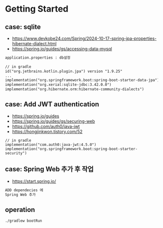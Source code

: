 # Getting Started

## case: sqlite
- https://www.devkobe24.com/Spring/2024-10-17-spring-jpa-properties-hibernate-dialect.html
- https://spring.io/guides/gs/accessing-data-mysql
```dtd
application.properties : db설정
        
// in gradle
id("org.jetbrains.kotlin.plugin.jpa") version "1.9.25"
...
implementation("org.springframework.boot:spring-boot-starter-data-jpa")
implementation("org.xerial:sqlite-jdbc:3.42.0.0")
implementation("org.hibernate.orm:hibernate-community-dialects")

```

## case: Add JWT authentication
- https://spring.io/guides
- https://spring.io/guides/gs/securing-web
- https://github.com/auth0/java-jwt
- https://hongjinkwon.tistory.com/52
```
// in gradle
implementation("com.auth0:java-jwt:4.5.0")
implementation("org.springframework.boot:spring-boot-starter-security")
```

## case: Spring Web 추가 후 작업
- https://start.spring.io/
```dtd
ADD dependecies 에
Spring Web 추가
```

## operation
```bash
./gradlew bootRun
```